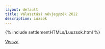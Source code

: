 ```yaml
---
layout: default
title: Választási névjegyzék 2022
description: Lúzsok
---
```


{% include settlementHTMLs/Luuzsok.html %}

[Vissza](./)